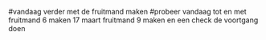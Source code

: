 #vandaag verder met de fruitmand maken
#probeer vandaag tot en met fruitmand 6 maken
17 maart fruitmand 9 maken en een check de voortgang doen
